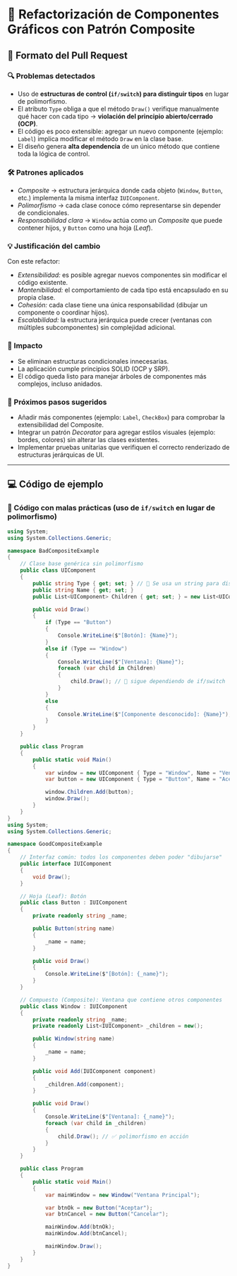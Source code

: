 # 📖 Refactorización de Componentes Gráficos con Patrón Composite

## 📝 Formato del Pull Request

### 🔍 Problemas detectados
- Uso de **estructuras de control (`if/switch`) para distinguir tipos** en lugar de polimorfismo.  
- El atributo `Type` obliga a que el método `Draw()` verifique manualmente qué hacer con cada tipo → **violación del principio abierto/cerrado (OCP)**.  
- El código es poco extensible: agregar un nuevo componente (ejemplo: `Label`) implica modificar el método `Draw` en la clase base.  
- El diseño genera **alta dependencia** de un único método que contiene toda la lógica de control.  

### 🛠 Patrones aplicados
- *Composite* → estructura jerárquica donde cada objeto (`Window`, `Button`, etc.) implementa la misma interfaz `IUIComponent`.  
- *Polimorfismo* → cada clase conoce cómo representarse sin depender de condicionales.  
- *Responsabilidad clara* → `Window` actúa como un *Composite* que puede contener hijos, y `Button` como una hoja (*Leaf*).  

### 💡 Justificación del cambio
Con este refactor:  
- *Extensibilidad:* es posible agregar nuevos componentes sin modificar el código existente.  
- *Mantenibilidad:* el comportamiento de cada tipo está encapsulado en su propia clase.  
- *Cohesión:* cada clase tiene una única responsabilidad (dibujar un componente o coordinar hijos).  
- *Escalabilidad:* la estructura jerárquica puede crecer (ventanas con múltiples subcomponentes) sin complejidad adicional.  

### 🔄 Impacto
- Se eliminan estructuras condicionales innecesarias.  
- La aplicación cumple principios SOLID (OCP y SRP).  
- El código queda listo para manejar árboles de componentes más complejos, incluso anidados.  

### 📌 Próximos pasos sugeridos
- Añadir más componentes (ejemplo: `Label`, `CheckBox`) para comprobar la extensibilidad del Composite.  
- Integrar un patrón *Decorator* para agregar estilos visuales (ejemplo: bordes, colores) sin alterar las clases existentes.  
- Implementar pruebas unitarias que verifiquen el correcto renderizado de estructuras jerárquicas de UI.  

---

## 💻 Código de ejemplo

### 🚨 Código con malas prácticas (uso de `if/switch` en lugar de polimorfismo)
```csharp
using System;
using System.Collections.Generic;

namespace BadCompositeExample
{
    // Clase base genérica sin polimorfismo
    public class UIComponent
    {
        public string Type { get; set; } // 🚨 Se usa un string para distinguir tipos
        public string Name { get; set; }
        public List<UIComponent> Children { get; set; } = new List<UIComponent>();

        public void Draw()
        {
            if (Type == "Button")
            {
                Console.WriteLine($"[Botón]: {Name}");
            }
            else if (Type == "Window")
            {
                Console.WriteLine($"[Ventana]: {Name}");
                foreach (var child in Children)
                {
                    child.Draw(); // 🚨 sigue dependiendo de if/switch
                }
            }
            else
            {
                Console.WriteLine($"[Componente desconocido]: {Name}");
            }
        }
    }

    public class Program
    {
        public static void Main()
        {
            var window = new UIComponent { Type = "Window", Name = "Ventana Principal" };
            var button = new UIComponent { Type = "Button", Name = "Aceptar" };

            window.Children.Add(button);
            window.Draw();
        }
    }
}
using System;
using System.Collections.Generic;

namespace GoodCompositeExample
{
    // Interfaz común: todos los componentes deben poder "dibujarse"
    public interface IUIComponent
    {
        void Draw();
    }

    // Hoja (Leaf): Botón
    public class Button : IUIComponent
    {
        private readonly string _name;

        public Button(string name)
        {
            _name = name;
        }

        public void Draw()
        {
            Console.WriteLine($"[Botón]: {_name}");
        }
    }

    // Compuesto (Composite): Ventana que contiene otros componentes
    public class Window : IUIComponent
    {
        private readonly string _name;
        private readonly List<IUIComponent> _children = new();

        public Window(string name)
        {
            _name = name;
        }

        public void Add(IUIComponent component)
        {
            _children.Add(component);
        }

        public void Draw()
        {
            Console.WriteLine($"[Ventana]: {_name}");
            foreach (var child in _children)
            {
                child.Draw(); // ✅ polimorfismo en acción
            }
        }
    }

    public class Program
    {
        public static void Main()
        {
            var mainWindow = new Window("Ventana Principal");

            var btnOk = new Button("Aceptar");
            var btnCancel = new Button("Cancelar");

            mainWindow.Add(btnOk);
            mainWindow.Add(btnCancel);

            mainWindow.Draw();
        }
    }
}
